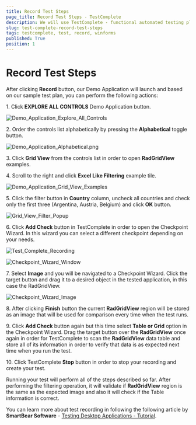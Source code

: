 ```yaml
---
title: Record Test Steps
page_title: Record Test Steps - TestComplete
description: We will use TestComplete - functional automated testing platform developed by SmartBear Software to automate Telerik UI for WinForms Controls.  
slug: test-complete-record-test-steps
tags: testcomplete, test, record, winforms
published: True
position: 1 
---
```


# Record Test Steps

After clicking **Record** button, our Demo Application will launch and based on our sample test plan, you can perform the following actions:

1\.	Click **EXPLORE ALL CONTROLS** Demo Application button.

![Demo_Application_Explore_All_Controls](images/Demo_Application_Explore_All_Controls.png)

2\. Order the controls list alphabetically by pressing the **Alphabetical** toggle button.

![Demo_Application_Alphabetical.png](images/Demo_Application_Alphabetical.png)

3\. Click **Grid View** from the controls list in order to open **RadGridView** examples.

4\. Scroll to the right and click **Excel Like Filtering** example tile.

![Demo_Application_Grid_View_Examples](images/Demo_Application_Grid_View_Examples.png)

5\. Click the filter button in **Country** column, uncheck all countries and check only the first three (Argentina, Austria, Belgium) and click **OK** button.

![Grid_View_Filter_Popup](images/Grid_View_Filter_Popup.png)

6\. Click **Add Check** button in TestComplete in order to open the Checkpoint Wizard. In this wizard you can select a different checkpoint depending on your needs. 

![Test_Complete_Recording](images/Test_Complete_Recording.png)

![Checkpoint_Wizard_Window](images/Checkpoint_Wizard_Window.png)

7\.	Select **Image** and you will be navigated to a Checkpoint Wizard. Click the target button and drag it to a desired object in the tested application, in this case the RadGridView.

![Checkpoint_Wizard_Image](images/Checkpoint_Wizard_Image.png)

8\.	After clicking **Finish** button the current **RadGridView** region will be stored as an image that will be used for comparison every time when the test runs.

9\.	Click **Add Check** button again but this time select **Table or Grid** option in the Checkpoint Wizard. Drag the target button over the **RadGridView** once again in order for TestComplete to scan the **RadGridView** data table and store all of its information in order to verify that data is as expected next time when you run the test.

10\. Click TestComplete **Stop** button in order to stop your recording and create your test.

Running your test will perform all of the steps described so far. After performing the filtering operation, it will validate if **RadGridView** region is the same as the expected image and also it will check if the Table information is correct.

You can learn more about test recording in following the following article by **SmartBear Software** - [Testing Desktop Applications - Tutorial](https://support.smartbear.com/testcomplete/docs/tutorials/getting-started/first-test/desktop/index.html).
